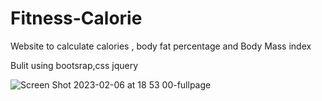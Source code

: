 # Fitness-Calorie

Website to calculate calories , body fat percentage and Body Mass index

Bulit using bootsrap,css jquery

![Screen Shot 2023-02-06 at 18 53 00-fullpage](https://user-images.githubusercontent.com/89325220/217019560-dd2396ed-b491-4fa7-a6e8-567b89d6c47c.png)



